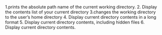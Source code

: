 1.prints the absolute path name of the current working directory.
2. Display the contents list of your current directory
3.changes the working directory to the user’s home directory
4. Display current directory contents in a long format
5. Display current directory contents, including hidden files
6. Display current directory contents.  
